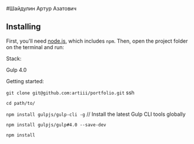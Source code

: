 #Шайдулин Артур Азатович

## Installing

First, you'll need [node.js](https://nodejs.org/), which includes `npm`. Then, open the project folder on the terminal and run:

Stack:

Gulp 4.0


Getting started:

`git clone git@github.com:artiii/portfolio.git` ssh

`cd path/to/`

`npm install gulpjs/gulp-cli -g` // Install the latest Gulp CLI tools globally

`npm install gulpjs/gulp#4.0 --save-dev`

`npm install`


